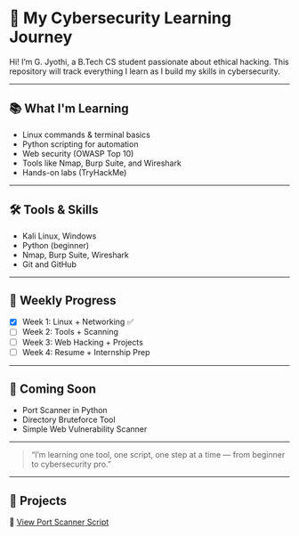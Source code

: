 # 🔐 My Cybersecurity Learning Journey

Hi! I’m G. Jyothi, a B.Tech CS student passionate about ethical hacking. This repository will track everything I learn as I build my skills in cybersecurity.

---

## 📚 What I'm Learning
- Linux commands & terminal basics
- Python scripting for automation
- Web security (OWASP Top 10)
- Tools like Nmap, Burp Suite, and Wireshark
- Hands-on labs (TryHackMe)

---

## 🛠️ Tools & Skills
- Kali Linux, Windows
- Python (beginner)
- Nmap, Burp Suite, Wireshark
- Git and GitHub

---

## 🧠 Weekly Progress
- [x] Week 1: Linux + Networking ✅
- [ ] Week 2: Tools + Scanning
- [ ] Week 3: Web Hacking + Projects
- [ ] Week 4: Resume + Internship Prep

---

## 📂 Coming Soon
- Port Scanner in Python
- Directory Bruteforce Tool
- Simple Web Vulnerability Scanner

---

> “I’m learning one tool, one script, one step at a time — from beginner to cybersecurity pro.”
---

## 🧪 Projects

🔗 [View Port Scanner Script](tools/port_scanner.py)

